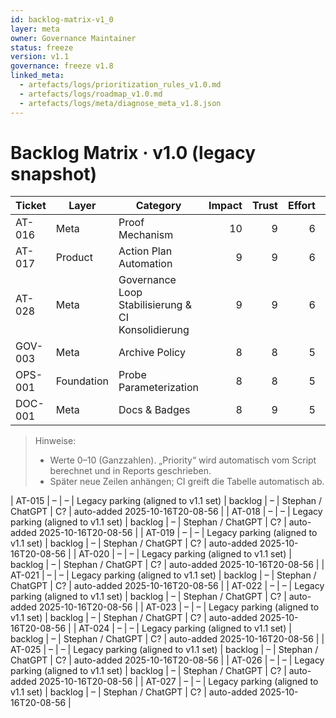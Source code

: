 ```yaml
---
id: backlog-matrix-v1_0
layer: meta
owner: Governance Maintainer
status: freeze
version: v1.1
governance: freeze v1.8
linked_meta:
  - artefacts/logs/prioritization_rules_v1.0.md
  - artefacts/logs/roadmap_v1.0.md
  - artefacts/logs/meta/diagnose_meta_v1.8.json
---
```


# Backlog Matrix · v1.0 (legacy snapshot)

| Ticket | Layer | Category | Impact | Trust | Effort | Harmony | Learning | Priority | Status | Owner |
|---|---|---|---:|---:|---:|---:|---:|---:|---|---|
| AT-016 | Meta | Proof Mechanism | 10 | 9 | 6 | 9 | 9 | 9.3 | running | Stephan |
| AT-017 | Product | Action Plan Automation | 9 | 9 | 6 | 8 | 8 | 8.9 | running | Stephan |
| AT-028 | Meta | Governance Loop Stabilisierung & CI Konsolidierung | 9 | 9 | 6 | 8 | 8 | 8.9 | backlog | Stephan |
| GOV-003 | Meta | Archive Policy | 8 | 8 | 5 | 9 | 7 | 8.6 | planned | Stephan |
| OPS-001 | Foundation | Probe Parameterization | 8 | 8 | 5 | 8 | 8 | 8.6 | backlog | Stephan |
| DOC-001 | Meta | Docs & Badges | 8 | 9 | 5 | 9 | 8 | 9.0 | backlog | Stephan |

> Hinweise:
> - Werte 0–10 (Ganzzahlen). „Priority“ wird automatisch vom Script berechnet und in Reports geschrieben.
> - Später neue Zeilen anhängen; CI greift die Tabelle automatisch ab.

<!-- appended 2025-10-16T20-08-56 to align ticket set with v1.1 for governance diagnostics -->
| AT-015 | – | – | Legacy parking (aligned to v1.1 set) | backlog | – | Stephan / ChatGPT | C? | auto-added 2025-10-16T20-08-56 |
| AT-018 | – | – | Legacy parking (aligned to v1.1 set) | backlog | – | Stephan / ChatGPT | C? | auto-added 2025-10-16T20-08-56 |
| AT-019 | – | – | Legacy parking (aligned to v1.1 set) | backlog | – | Stephan / ChatGPT | C? | auto-added 2025-10-16T20-08-56 |
| AT-020 | – | – | Legacy parking (aligned to v1.1 set) | backlog | – | Stephan / ChatGPT | C? | auto-added 2025-10-16T20-08-56 |
| AT-021 | – | – | Legacy parking (aligned to v1.1 set) | backlog | – | Stephan / ChatGPT | C? | auto-added 2025-10-16T20-08-56 |
| AT-022 | – | – | Legacy parking (aligned to v1.1 set) | backlog | – | Stephan / ChatGPT | C? | auto-added 2025-10-16T20-08-56 |
| AT-023 | – | – | Legacy parking (aligned to v1.1 set) | backlog | – | Stephan / ChatGPT | C? | auto-added 2025-10-16T20-08-56 |
| AT-024 | – | – | Legacy parking (aligned to v1.1 set) | backlog | – | Stephan / ChatGPT | C? | auto-added 2025-10-16T20-08-56 |
| AT-025 | – | – | Legacy parking (aligned to v1.1 set) | backlog | – | Stephan / ChatGPT | C? | auto-added 2025-10-16T20-08-56 |
| AT-026 | – | – | Legacy parking (aligned to v1.1 set) | backlog | – | Stephan / ChatGPT | C? | auto-added 2025-10-16T20-08-56 |
| AT-027 | – | – | Legacy parking (aligned to v1.1 set) | backlog | – | Stephan / ChatGPT | C? | auto-added 2025-10-16T20-08-56 |
